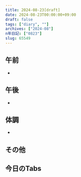 ```yaml
---
title: 2024-08-23[draft]
date: 2024-08-23T00:00:00+09:00
draft: false
tags: ["diary", ""]
archives: ["2024-08"]
n年日記: ["0823"]
slug: 65549
---
```

## 午前
- 
## 午後
- 
## 体調
- 
## その他
## 今日のTabs